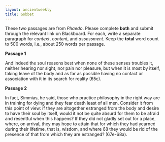 ```yaml
---
layout: ancientweekly
title: Gobbet 
---
```

These two passages are from *Phaedo*. Please complete **both** and submit through the relevant link on Blackboard. For each, write a separate paragraph for *context*, *content*, and *assessment*. Keep the **total** word count to 500 words, i.e., about 250 words per passage. 

**Passage 1**

And indeed the soul reasons best when none of these senses troubles it, neither hearing nor sight, nor pain nor pleasure, but when it is most by itself, taking leave of the body and as far as possible having no contact or association with it in its search for reality (65c).

**Passage 2**

In fact, Simmias, he said, those who practice philosophy in the right way are in training for dying and they fear death least of all men. Consider it from this point of view: if they are altogether estranged from the body and desire to have their soul by itself, would it not be quite absurd for them to be afraid and resentful when this happens? If they did not gladly set out for a place, where, on arrival, they may hope to attain that for which they had yearned during their lifetime, that is, wisdom, and where 68 they would be rid of the presence of that from which they are estranged? (67e-68a). 